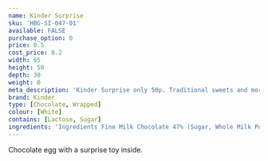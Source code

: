 ```yaml
---
name: Kinder Surprise
sku: 'HBG-SI-047-01'
available: FALSE
purchase_option: 0
price: 0.5
cost_price: 0.2
width: 65
height: 50
depth: 30
weight: 0
meta_description: 'Kinder Surprise only 50p. Traditional sweets and more at Humbugs Confectionery Store. Specialists in satisfying your sweet tooth!'
brand: Kinder
type: [Chocolate, Wrapped]
colour: [White]
contains: [Lactose, Sugar]
ingredients: 'Ingredients Fine Milk Chocolate 47% (Sugar, Whole Milk Powder, Cocoa Butter, Cocoa Mass. Emulsifier: Lecithins (Soya); Vanillin), Skimmed Milk Powder, Sugar, Vegetable Fat, Concentrated Butter. Emulsifier: Lecithins (Soya), Vanillin.'
---
```

Chocolate egg with a surprise toy inside.